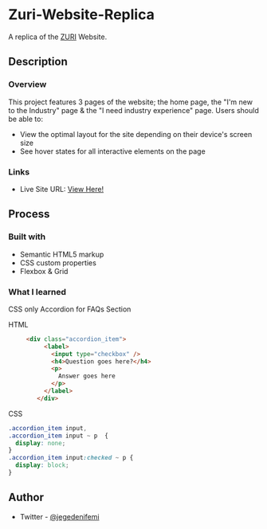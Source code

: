 # Zuri-Website-Replica
A replica of the [ZURI](https://zuri.team/) Website.

## Description
### Overview
This project features 3 pages of the website; the home page, the "I'm new to the Industry" page & the "I need industry experience" page.
Users should be able to:
- View the optimal layout for the site depending on their device's screen size
- See hover states for all interactive elements on the page

### Links

- Live Site URL: [View Here!](https://jegedenifemi.github.io/Zuri-Website-Replica/)

## Process

### Built with

- Semantic HTML5 markup
- CSS custom properties
- Flexbox & Grid

### What I learned
CSS only Accordion for FAQs Section

HTML
```html
     <div class="accordion_item">
          <label>
            <input type="checkbox" />
            <h4>Question goes here?</h4>
            <p>
              Answer goes here
            </p>
          </label>
        </div>
 ````
CSS
```css
.accordion_item input,
.accordion_item input ~ p  {
  display: none;
}
.accordion_item input:checked ~ p {
  display: block;
}
````


## Author
- Twitter - [@jegedenifemi](https://twitter.com/jegedenifemi)

